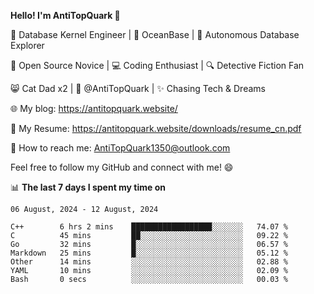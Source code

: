 
**Hello! I'm AntiTopQuark 👋**

🔧 Database Kernel Engineer | 🌊 OceanBase | 🤖 Autonomous Database Explorer

🌱 Open Source Novice | 💻 Coding Enthusiast | 🔍 Detective Fiction Fan

😸 Cat Dad x2 | 🎉 @AntiTopQuark | ✨ Chasing Tech & Dreams

🌐 My blog: https://antitopquark.website/

📄 My Resume: https://antitopquark.website/downloads/resume_cn.pdf

📧 How to reach me: AntiTopQuark1350@outlook.com

Feel free to follow my GitHub and connect with me! 😄

📊 **The last 7 days I spent my time on** 

<!--START_SECTION:waka-->
```text
06 August, 2024 - 12 August, 2024

C++        6 hrs 2 mins    ██████████████████░░░░░░░   74.07 % 
C          45 mins         ██░░░░░░░░░░░░░░░░░░░░░░░   09.22 % 
Go         32 mins         █░░░░░░░░░░░░░░░░░░░░░░░░   06.57 % 
Markdown   25 mins         █░░░░░░░░░░░░░░░░░░░░░░░░   05.12 % 
Other      14 mins         ░░░░░░░░░░░░░░░░░░░░░░░░░   02.88 % 
YAML       10 mins         ░░░░░░░░░░░░░░░░░░░░░░░░░   02.09 % 
Bash       0 secs          ░░░░░░░░░░░░░░░░░░░░░░░░░   00.03 %
```
<!--END_SECTION:waka-->


